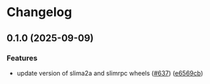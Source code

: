 # Changelog

## 0.1.0 (2025-09-09)


### Features

* update version of slima2a and slimrpc wheels ([#637](https://github.com/agntcy/slim/issues/637)) ([e6569cb](https://github.com/agntcy/slim/commit/e6569cba88afff65b7a736f7511d9ea2a57f7dc2))
